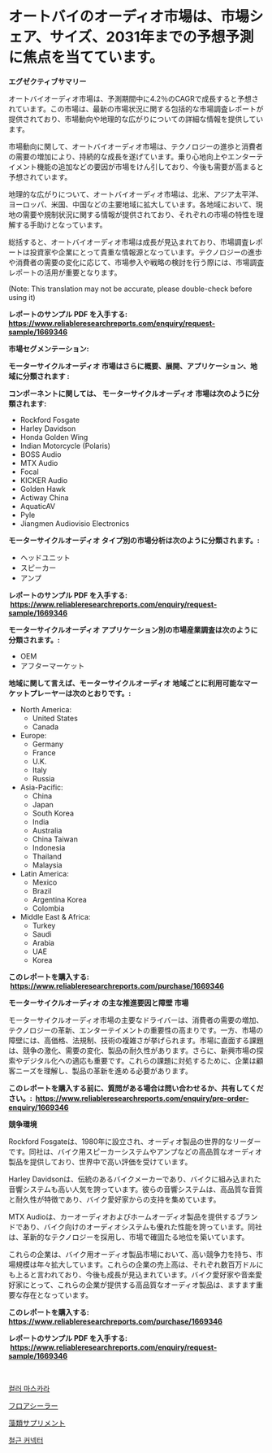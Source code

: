 <p><h1>オートバイのオーディオ市場は、市場シェア、サイズ、2031年までの予想予測に焦点を当てています。</h1></p><p><strong>エグゼクティブサマリー</strong></p>
<p><p>オートバイオーディオ市場は、予測期間中に4.2％のCAGRで成長すると予想されています。この市場は、最新の市場状況に関する包括的な市場調査レポートが提供されており、市場動向や地理的な広がりについての詳細な情報を提供しています。</p><p>市場動向に関して、オートバイオーディオ市場は、テクノロジーの進歩と消費者の需要の増加により、持続的な成長を遂げています。乗り心地向上やエンターテイメント機能の追加などの要因が市場をけん引しており、今後も需要が高まると予想されています。</p><p>地理的な広がりについて、オートバイオーディオ市場は、北米、アジア太平洋、ヨーロッパ、米国、中国などの主要地域に拡大しています。各地域において、現地の需要や規制状況に関する情報が提供されており、それぞれの市場の特性を理解する手助けとなっています。</p><p>総括すると、オートバイオーディオ市場は成長が見込まれており、市場調査レポートは投資家や企業にとって貴重な情報源となっています。テクノロジーの進歩や消費者の需要の変化に応じて、市場参入や戦略の検討を行う際には、市場調査レポートの活用が重要となります。</p><p>(Note: This translation may not be accurate, please double-check before using it)</p></p>
<p><strong>レポートのサンプル PDF を入手する: <a href="https://www.reliableresearchreports.com/enquiry/request-sample/1669346">https://www.reliableresearchreports.com/enquiry/request-sample/1669346</a></strong></p>
<p><strong>市場セグメンテーション:</strong></p>
<p><strong> モーターサイクルオーディオ 市場はさらに概要、展開、アプリケーション、地域に分類されます :</strong></p>
<p><strong>コンポーネントに関しては、 モーターサイクルオーディオ 市場は次のように分類されます: &nbsp;</strong></p>
<p><ul><li>Rockford Fosgate</li><li>Harley Davidson</li><li>Honda Golden Wing</li><li>Indian Motorcycle (Polaris)</li><li>BOSS Audio</li><li>MTX Audio</li><li>Focal</li><li>KICKER Audio</li><li>Golden Hawk</li><li>Actiway China</li><li>AquaticAV</li><li>Pyle</li><li>Jiangmen Audiovisio Electronics</li></ul></p>
<p><strong> モーターサイクルオーディオ タイプ別の市場分析は次のように分類されます。:</strong></p>
<p><ul><li>ヘッドユニット</li><li>スピーカー</li><li>アンプ</li></ul></p>
<p><strong>レポートのサンプル PDF を入手する: &nbsp;<a href="https://www.reliableresearchreports.com/enquiry/request-sample/1669346">https://www.reliableresearchreports.com/enquiry/request-sample/1669346</a></strong></p>
<p><strong> モーターサイクルオーディオ アプリケーション別の市場産業調査は次のように分類されます。:</strong></p>
<p><ul><li>OEM</li><li>アフターマーケット</li></ul></p>
<p><strong>地域に関して言えば、モーターサイクルオーディオ 地域ごとに利用可能なマーケットプレーヤーは次のとおりです。:</strong></p>
<p><ul>
    <li>
        North America:
        <ul>
            <li>United States</li>
            <li>Canada</li>
        </ul>
    </li>
    <li>
        Europe:
        <ul>
            <li>Germany</li>
            <li>France</li>
            <li>U.K.</li>
            <li>Italy</li>
            <li>Russia</li>
        </ul>
    </li>
    <li>
        Asia-Pacific:
        <ul>
            <li>China</li>
            <li>Japan</li>
            <li>South Korea</li>
            <li>India</li>
            <li>Australia</li>
            <li>China Taiwan</li>
            <li>Indonesia</li>
            <li>Thailand</li>
            <li>Malaysia</li>
        </ul>
    </li>
    <li>
        Latin America:
        <ul>
            <li>Mexico</li>
            <li>Brazil</li>
            <li>Argentina Korea</li>
            <li>Colombia</li>
        </ul>
    </li>
    <li>
        Middle East & Africa:
        <ul>
            <li>Turkey</li>
            <li>Saudi</li>
            <li>Arabia</li>
            <li>UAE</li>
            <li>Korea</li>
        </ul>
    </li>
    </ul></p>
<p><strong>このレポートを購入する: &nbsp;<a href="https://www.reliableresearchreports.com/purchase/1669346">https://www.reliableresearchreports.com/purchase/1669346</a></strong></p>
<p><strong>モーターサイクルオーディオ の主な推進要因と障壁 市場</strong></p>
<p><p>モーターサイクルオーディオ市場の主要なドライバーは、消費者の需要の増加、テクノロジーの革新、エンターテイメントの重要性の高まりです。一方、市場の障壁には、高価格、法規制、技術の複雑さが挙げられます。市場に直面する課題は、競争の激化、需要の変化、製品の耐久性があります。さらに、新興市場の探索やデジタル化への適応も重要です。これらの課題に対処するために、企業は顧客ニーズを理解し、製品の革新を進める必要があります。</p></p>
<p><strong>このレポートを購入する前に、質問がある場合は問い合わせるか、共有してください。:&nbsp; <a href="https://www.reliableresearchreports.com/enquiry/pre-order-enquiry/1669346">https://www.reliableresearchreports.com/enquiry/pre-order-enquiry/1669346</a></strong></p>
<p><strong>競争環境</strong></p>
<p><p>Rockford Fosgateは、1980年に設立され、オーディオ製品の世界的なリーダーです。同社は、バイク用スピーカーシステムやアンプなどの高品質なオーディオ製品を提供しており、世界中で高い評価を受けています。</p><p>Harley Davidsonは、伝統のあるバイクメーカーであり、バイクに組み込まれた音響システムも高い人気を誇っています。彼らの音響システムは、高品質な音質と耐久性が特徴であり、バイク愛好家からの支持を集めています。</p><p>MTX Audioは、カーオーディオおよびホームオーディオ製品を提供するブランドであり、バイク向けのオーディオシステムも優れた性能を誇っています。同社は、革新的なテクノロジーを採用し、市場で確固たる地位を築いています。</p><p>これらの企業は、バイク用オーディオ製品市場において、高い競争力を持ち、市場規模は年々拡大しています。これらの企業の売上高は、それぞれ数百万ドルにも上ると言われており、今後も成長が見込まれています。バイク愛好家や音楽愛好家にとって、これらの企業が提供する高品質なオーディオ製品は、ますます重要な存在となっています。</p></p>
<p><strong>このレポートを購入する: &nbsp; <a href="https://www.reliableresearchreports.com/purchase/1669346">https://www.reliableresearchreports.com/purchase/1669346</a></strong></p>
<p><strong>レポートのサンプル PDF を入手する: &nbsp;<a href="https://www.reliableresearchreports.com/enquiry/request-sample/1669346">https://www.reliableresearchreports.com/enquiry/request-sample/1669346</a></strong><strong></strong></p>
<p>&nbsp;</p>
<p><p><a href="https://medium.com/@jodyomenick905/%EC%BB%AC%EB%9F%AC-%EB%A7%88%EC%8A%A4%EC%B9%B4%EB%9D%BC-%EC%8B%9C%EC%9E%A5-%EC%84%B1%EA%B3%B5%EC%A0%81%EC%9D%B8-%EB%B9%84%EC%A6%88%EB%8B%88%EC%8A%A4-%EC%A0%84%EB%9E%B5%EC%9D%98-%EC%97%B4%EC%87%A0-2031%EB%85%84%EA%B9%8C%EC%A7%80-%EC%98%88%EC%B8%A1-596a4f8d85fb">컬러 마스카라</a></p><p><a href="https://medium.com/@lilliandach1969/%E5%BA%8A%E3%82%B7%E3%83%BC%E3%83%A9%E3%83%BC%E5%B8%82%E5%A0%B4%E3%81%AE%E5%88%86%E6%9E%90-%E3%82%B0%E3%83%AD%E3%83%BC%E3%83%90%E3%83%AB%E7%94%A3%E6%A5%AD%E3%81%AE%E8%A6%8B%E9%80%9A%E3%81%97%E3%81%A8%E4%BA%88%E6%B8%AC-2024%E5%B9%B4%E3%81%8B%E3%82%892031%E5%B9%B4-ef19c3649375">フロアシーラー</a></p><p><a href="https://medium.com/@barrymundy88/%E8%97%BB%E9%A1%9E%E3%82%B5%E3%83%97%E3%83%AA%E3%83%A1%E3%83%B3%E3%83%88%E5%B8%82%E5%A0%B4%E3%81%AE%E8%A6%8F%E6%A8%A1%E3%81%A8%E5%B8%82%E5%A0%B4%E5%8B%95%E5%90%91-%E5%AE%8C%E5%85%A8%E3%81%AA%E6%A5%AD%E7%95%8C%E6%A6%82%E8%A6%81-2024%E5%B9%B4%E3%81%8B%E3%82%892031%E5%B9%B4%E3%81%BE%E3%81%A7-8be39393cc12">藻類サプリメント</a></p><p><a href="https://github.com/fernandotryO5lson96765/Market-Research-Report-List-1/blob/main/108769815340.md">철근 커넥터</a></p></p>